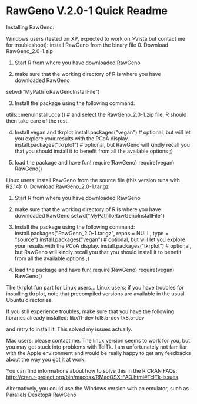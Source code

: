 # RawGeno V.2.0-1 Quick Readme


Installing RawGeno:

Windows users (tested on XP, expected to work on >Vista but contact me for troubleshoot): install RawGeno from the binary file
0. Download RawGeno_2.0-1.zip

1. Start R from where you have downloaded RawGeno

2. make sure that the working directory of R is where you have downloaded RawGeno

setwd("MyPathToRawGenoInstallFile")

3. Install the package using the following command:

utils:::menuInstallLocal() # and select the RawGeno_2.0-1.zip file. R should then take care of the rest.

4. Install vegan and tkrplot
install.packages("vegan") # optional, but will let you explore your results with the PCoA display.
install.packages("tkrplot") # optional, but RawGeno will kindly recall you that you should install it to benefit from all the available options ;)

5. load the package and have fun!
require(RawGeno)
require(vegan)
RawGeno()



Linux users: install RawGeno from the source file (this version runs with R2.14):
0. Download RawGeno_2.0-1.tar.gz

1. Start R from where you have downloaded RawGeno

2. make sure that the working directory of R is where you have downloaded RawGeno
setwd("MyPathToRawGenoInstallFile")

3. Install the package using the following command:
install.packages("RawGeno_2.0-1.tar.gz", repos = NULL, type = "source")
install.packages("vegan") # optional, but will let you explore your results with the PCoA display.
install.packages("tkrplot") # optional, but RawGeno will kindly recall you that you should install it to benefit from all the available options ;)

4. load the package and have fun!
require(RawGeno)
require(vegan)
RawGeno()


The tkrplot fun part for Linux users...
Linux users; if you have troubles for installing tkrplot,
note that precompiled versions are available in the usual Ubuntu directories.

If you still experience troubles, make sure that you have the following libraries already installed:
libx11-dev
tcl8.5-dev
tk8.5-dev

and retry to install it. This solved my issues actually.



Mac users: please contact me. The linux version seems to work for you, but you may get stuck into problems with TclTk.
I am unfortunately not familiar with the Apple environment and would be really happy to get any feedbacks about the way you got it at work.

You can find informations about how to solve this in the R CRAN FAQs:
http://cran.r-project.org/bin/macosx/RMacOSX-FAQ.html#TclTk-issues

Alternatively, you could use the Windows version with an emulator, such as Parallels Desktop# RawGeno
